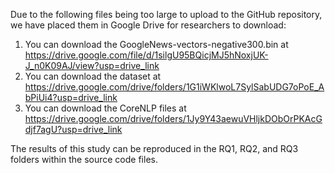 Due to the following files being too large to upload to the GitHub repository, we have placed them in Google Drive for researchers to download:
1. You can download the GoogleNews-vectors-negative300.bin at https://drive.google.com/file/d/1silgU95BQicjMJ5hNoxjUK-J_n0K09AJ/view?usp=drive_link
2. You can download the dataset at https://drive.google.com/drive/folders/1G1iWKlwoL7SylSabUDG7oPoE_AbPiUi4?usp=drive_link
3. You can download the CoreNLP files at https://drive.google.com/drive/folders/1Jy9Y43aewuVHljkDObOrPKAcGdjf7agU?usp=drive_link

The results of this study can be reproduced in the RQ1, RQ2, and RQ3 folders within the source code files.
